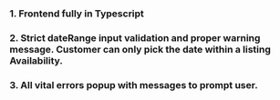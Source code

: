 ### 1. Frontend fully in Typescript
### 2. Strict dateRange input validation and proper warning message. Customer can only pick the date within a listing Availability.
### 3. All vital errors popup with messages to prompt user.